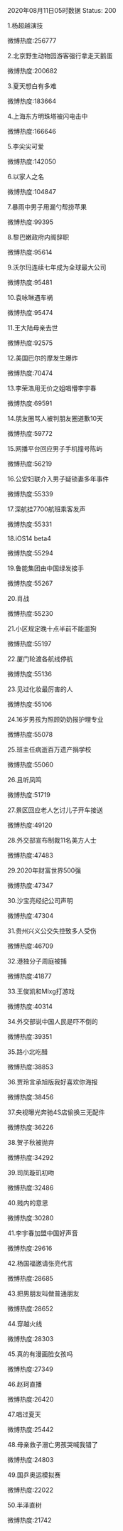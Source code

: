2020年08月11日05时数据
Status: 200

1.杨超越演技

微博热度:256777

2.北京野生动物园游客强行拿走天鹅蛋

微博热度:200682

3.夏天想白有多难

微博热度:183664

4.上海东方明珠塔被闪电击中

微博热度:166646

5.李尖尖可爱

微博热度:142050

6.以家人之名

微博热度:104847

7.暴雨中男子用漏勺帮捞苹果

微博热度:99395

8.黎巴嫩政府内阁辞职

微博热度:95614

9.沃尔玛连续七年成为全球最大公司

微博热度:95481

10.袁咏琳遇车祸

微博热度:95474

11.王大陆母亲去世

微博热度:92575

12.美国巴尔的摩发生爆炸

微博热度:70474

13.李荣浩用无价之姐唱懵李宇春

微博热度:69591

14.朋友圈骂人被判朋友圈道歉10天

微博热度:59772

15.网播平台回应男子手机撞号陈屿

微博热度:56219

16.公安妇联介入男子疑锁妻多年事件

微博热度:55339

17.深航挂7700航班乘客发声

微博热度:55331

18.iOS14 beta4

微博热度:55294

19.鲁能集团由中国绿发接手

微博热度:55267

20.肖战

微博热度:55230

21.小区规定晚十点半前不能遛狗

微博热度:55197

22.厦门轮渡各航线停航

微博热度:55136

23.见过化妆最厉害的人

微博热度:55106

24.16岁男孩为照顾奶奶报护理专业

微博热度:55078

25.班主任病逝百万遗产捐学校

微博热度:55060

26.且听凤鸣

微博热度:51719

27.景区回应老人乞讨儿子开车接送

微博热度:49120

28.外交部宣布制裁11名美方人士

微博热度:47483

29.2020年财富世界500强

微博热度:47347

30.沙宝亮经纪公司声明

微博热度:47304

31.贵州兴义公交失控致多人受伤

微博热度:46709

32.港独分子周庭被捕

微博热度:41877

33.王俊凯和Mlxg打游戏

微博热度:40314

34.外交部说中国人民是吓不倒的

微博热度:39351

35.路小北吃醋

微博热度:38853

36.贾玲言承旭版我好喜欢你海报

微博热度:38456

37.央视曝光奔驰4S店偷换三无配件

微博热度:36226

38.贺子秋被抛弃

微博热度:34292

39.司凤璇玑初吻

微博热度:32486

40.贱内的意思

微博热度:30280

41.李宇春加盟中国好声音

微博热度:29616

42.杨国福邀请张亮代言

微博热度:28685

43.把男朋友叫做普通朋友

微博热度:28652

44.穿越火线

微博热度:28303

45.真的有漫画脸女孩吗

微博热度:27349

46.赵珂直播

微博热度:26420

47.唱过夏天

微博热度:25442

48.母亲救子溺亡男孩哭喊我错了

微博热度:24803

49.国乒奥运模拟赛

微博热度:22022

50.半泽直树

微博热度:21742

